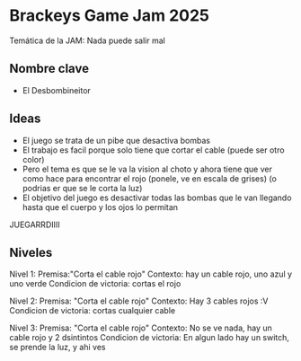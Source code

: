 # Brackeys Game Jam 2025

Temática de la JAM: Nada puede salir mal

## Nombre clave

- El Desbombineitor

## Ideas

- El juego se trata de un pibe que desactiva bombas
- El trabajo es facil porque solo tiene que cortar el cable <rojo> (puede ser otro color)
- Pero el tema es que se le va la vision al choto y ahora tiene que ver como hace para encontrar el rojo (ponele, ve en escala de grises) (o podrias er que se le corta la luz)
- El objetivo del juego es desactivar todas las bombas que le van llegando hasta que el cuerpo y los ojos lo permitan
 

JUEGARRDIIII

## Niveles 

Nivel 1: 
Premisa:"Corta el cable rojo"
Contexto: hay un cable rojo, uno azul y uno verde
Condicion de victoria: cortas el rojo

Nivel 2: 
Premisa: "Corta el cable rojo"
Contexto: Hay 3 cables rojos :V 
Condicion de victoria: cortas cualquier cable

Nivel 3: 
Premisa: "Corta el cable rojo"
Contexto: No se ve nada, hay un cable rojo y 2 dsintintos
Condicion de victoria: En algun lado hay un switch, se prende la luz, y ahi ves




